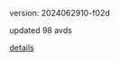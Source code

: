 version: 2024062910-f02d

updated 98 avds

[details](https://github.com/0x74f917491bfa7ebfa379/ali_avd_db/blob/master/change_log/2024/06/29/10/f02d.txt)